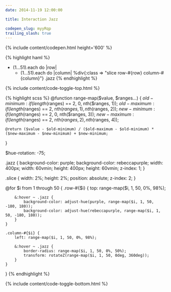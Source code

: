 ```yaml
---
date: 2014-11-19 12:00:00

title: Interaction Jazz

codepen_slug: myyRqp
trailing_slash: true
---
```



{% include content/codepen.html height='600' %}

{% highlight haml %}
- (1...51).each do |row|
    - (1...51).each do |column|
        %div{:class => "slice  row-#{row}  column-#{column}"}
.jazz
{% endhighlight %}

{% include content/code-toggle-top.html %}

{% highlight scss %}
@function range-map($value, $ranges...) {
    $old-minimum: if(length($ranges) == 2, 0, nth($ranges, 1));
    $old-maximum: if(length($ranges) == 2, nth($ranges, 1), nth($ranges, 2));
    $new-minimum: if(length($ranges) == 2, 0, nth($ranges, 3));
    $new-maximum: if(length($ranges) == 2, nth($ranges, 2), nth($ranges, 4));

    @return ($value - $old-minimum) / ($old-maximum - $old-minimum) * ($new-maximum - $new-minimum) + $new-minimum;
}

$hue-rotation: -75;

.jazz {
    background-color: purple;
    background-color: rebeccapurple;
    width: 400px;
    width: 60vmin;
    height: 400px;
    height: 60vmin;
    z-index: 1;
}

.slice {
    width: 2%;
    height: 2%;
    position: absolute;
    z-index: 2;
}

@for $i from 1 through 50 {
    .row-#{$i} {
        top: range-map($i, 1, 50, 0%, 98%);

        &:hover ~ .jazz {
            background-color: adjust-hue(purple, range-map($i, 1, 50, -180, 180));
            background-color: adjust-hue(rebeccapurple, range-map($i, 1, 50, -180, 180));
        }
    }

    .column-#{$i} {
        left: range-map($i, 1, 50, 0%, 98%);

        &:hover ~ .jazz {
            border-radius: range-map($i, 1, 50, 0%, 50%);
            transform: rotateZ(range-map($i, 1, 50, 0deg, 360deg));
        }
    }
}
{% endhighlight %}

{% include content/code-toggle-bottom.html %}
